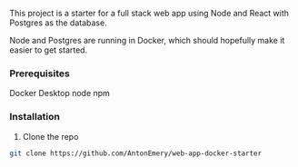 This project is a starter for a full stack web app using Node and React with Postgres as the database.

Node and Postgres are running in Docker, which should hopefully make it easier to get started.

### Prerequisites
Docker Desktop
node
npm


### Installation

1. Clone the repo
```sh
git clone https://github.com/AntonEmery/web-app-docker-starter
```



